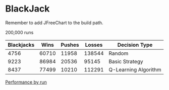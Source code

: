 # BlackJack
Remember to add JFreeChart to the build path.

200,000 runs

Blackjacks |  Wins  | Pushes | Losses | Decision Type
---------- | ------ | ------ | ------ | -------------
4756       | 60710  | 11958  | 138544 | Random
9223       | 86984  | 20536  | 95145  | Basic Strategy
8437       | 77499  | 10210  | 112291 | Q-Learning Algorithm

[Performance by run](http://imgur.com/46MUQKL)
